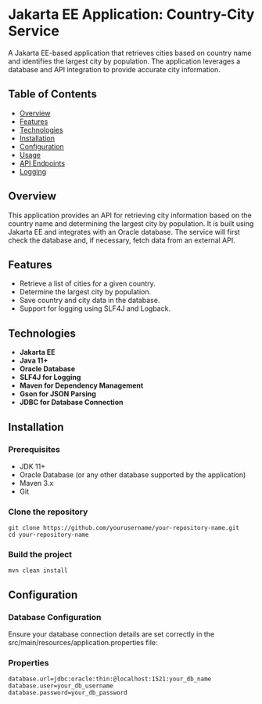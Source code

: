 # Jakarta EE Application: Country-City Service

A Jakarta EE-based application that retrieves cities based on country name and identifies the largest city by population. The application leverages a database and API integration to provide accurate city information.

## Table of Contents

- [Overview](#overview)
- [Features](#features)
- [Technologies](#technologies)
- [Installation](#installation)
- [Configuration](#configuration)
- [Usage](#usage)
- [API Endpoints](#api-endpoints)
- [Logging](#logging)

## Overview

This application provides an API for retrieving city information based on the country name and determining the largest city by population. It is built using Jakarta EE and integrates with an Oracle database. The service will first check the database and, if necessary, fetch data from an external API.

## Features

- Retrieve a list of cities for a given country.
- Determine the largest city by population.
- Save country and city data in the database.
- Support for logging using SLF4J and Logback.

## Technologies

- **Jakarta EE**
- **Java 11+**
- **Oracle Database**
- **SLF4J for Logging**
- **Maven for Dependency Management**
- **Gson for JSON Parsing**
- **JDBC for Database Connection**

## Installation

### Prerequisites

- JDK 11+
- Oracle Database (or any other database supported by the application)
- Maven 3.x
- Git

### Clone the repository

```
git clone https://github.com/yourusername/your-repository-name.git
cd your-repository-name
```

### Build the project
```
mvn clean install
```

## Configuration

### Database Configuration
Ensure your database connection details are set correctly in the src/main/resources/application.properties file:

### Properties
```
database.url=jdbc:oracle:thin:@localhost:1521:your_db_name
database.user=your_db_username
database.password=your_db_password
```

